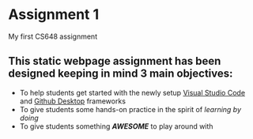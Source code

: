 # Assignment 1
 My first CS648 assignment

## This static webpage assignment has been designed keeping in mind **3 main objectives**:
* To help students get started with the newly setup [Visual Studio Code](https://code.visualstudio.com/docs/introvideos/basics) and [Github Desktop](https://help.github.com/en/desktop/getting-started-with-github-desktop) frameworks
* To give students some hands-on practice in the spirit of _learning by doing_
* To give students something **_AWESOME_** to play around with
